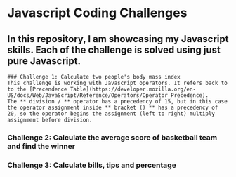# Javascript Coding Challenges

## In this repository, I am showcasing my Javascript skills. Each of the challenge is solved using just pure Javascript.

```
### Challenge 1: Calculate two people's body mass index
This challenge is working with Javascript operators. It refers back to to the [Precendence Table](https://developer.mozilla.org/en-US/docs/Web/JavaScript/Reference/Operators/Operator_Precedence).
The ** division / ** operator has a precedency of 15, but in this case the operator assignment inside ** bracket () ** has a precedency of 20, so the operator begins the assignment (left to right) multiply assignment before division.

```

### Challenge 2: Calculate the average score of basketball team and find the winner

### Challenge 3: Calculate bills, tips and percentage
